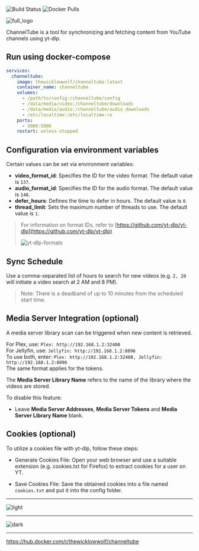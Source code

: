 ![Build Status](https://github.com/TheWicklowWolf/ChannelTube/actions/workflows/main.yml/badge.svg)
![Docker Pulls](https://img.shields.io/docker/pulls/thewicklowwolf/channeltube.svg)


![full_logo](https://raw.githubusercontent.com/TheWicklowWolf/ChannelTube/main/src/static/full_logo.png)


ChannelTube is a tool for synchronizing and fetching content from YouTube channels using yt-dlp.


## Run using docker-compose

```yaml
services:
  channeltube:
    image: thewicklowwolf/channeltube:latest
    container_name: channeltube
    volumes:
      - /path/to/config:/channeltube/config
      - /data/media/video:/channeltube/downloads
      - /data/media/audio:/channeltube/audio_downloads
      - /etc/localtime:/etc/localtime:ro
    ports:
      - 5000:5000
    restart: unless-stopped
```

## Configuration via environment variables

Certain values can be set via environment variables:

* __video_format_id__: Specifies the ID for the video format. The default value is `137`.
* __audio_format_id__: Specifies the ID for the audio format. The default value is `140`.
* __defer_hours__: Defines the time to defer in hours. The default value is `0`.
* __thread_limit__: Sets the maximum number of threads to use. The default value is `1`.

> For information on format IDs, refer to [https://github.com/yt-dlp/yt-dlp](https://github.com/yt-dlp/yt-dlp)
> 
> ![yt-dlp-formats](https://github.com/user-attachments/assets/e03b9dd3-028f-4c72-b822-06aa1d440cea)


## Sync Schedule

Use a comma-separated list of hours to search for new videos (e.g. `2, 20` will initiate a video search at 2 AM and 8 PM).
> Note: There is a deadband of up to 10 minutes from the scheduled start time.

## Media Server Integration (optional)

A media server library scan can be triggered when new content is retrieved.

For Plex, use: `Plex: http://192.168.1.2:32400`  
For Jellyfin, use: `Jellyfin: http://192.168.1.2:8096`  
To use both, enter: `Plex: http://192.168.1.2:32400, Jellyfin: http://192.168.1.2:8096`  
The same format applies for the tokens.  

The **Media Server Library Name** refers to the name of the library where the videos are stored.  

To disable this feature:
- Leave **Media Server Addresses**, **Media Server Tokens** and **Media Server Library Name** blank.  

## Cookies (optional)
To utilize a cookies file with yt-dlp, follow these steps:

* Generate Cookies File: Open your web browser and use a suitable extension (e.g. cookies.txt for Firefox) to extract cookies for a user on YT.

* Save Cookies File: Save the obtained cookies into a file named `cookies.txt` and put it into the config folder.


---

![light](https://raw.githubusercontent.com/TheWicklowWolf/ChannelTube/main/src/static/light.png)


---


![dark](https://raw.githubusercontent.com/TheWicklowWolf/ChannelTube/main/src/static/dark.png)

---


https://hub.docker.com/r/thewicklowwolf/channeltube
